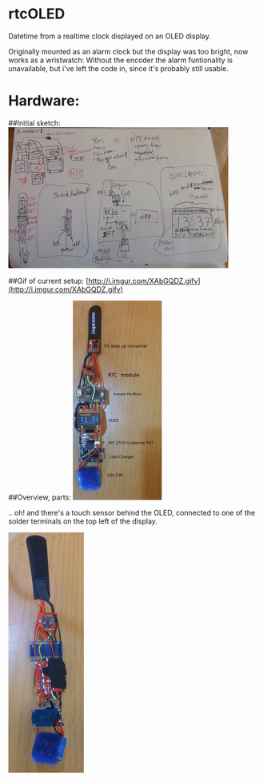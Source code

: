 # rtcOLED
Datetime from a realtime clock displayed on an OLED display.

Originally mounted as an alarm clock but the display was too bright, now works as a wristwatch: Without the encoder the alarm funtionality is unavailable, but i've left the code in, since it's probably still usable.

# Hardware:
##Initial sketch:
![sketch](img/sketch.jpg?raw=true "Sketch")

##Gif of current setup:
[http://i.imgur.com/XAbGQDZ.gifv](http://i.imgur.com/XAbGQDZ.gifv)

##Overview, parts:
![front](img/front.jpg?raw=true "Front")

.. oh! and there's a touch sensor behind the OLED, connected to one of the solder terminals on the top left of the display.

![Back](img/back.jpg?raw=true "Back")